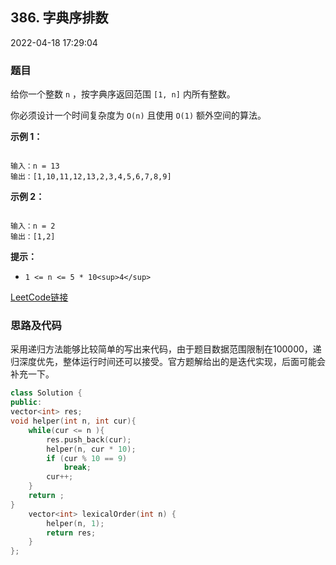 ## 386. 字典序排数

2022-04-18 17:29:04

### 题目

给你一个整数 ``n`` ，按字典序返回范围 ``[1, n]`` 内所有整数。

你必须设计一个时间复杂度为 ``O(n)`` 且使用 ``O(1)`` 额外空间的算法。



**示例 1：**

```

输入：n = 13
输出：[1,10,11,12,13,2,3,4,5,6,7,8,9]
```

**示例 2：**

```

输入：n = 2
输出：[1,2]
```



**提示：**


- ``1 <= n <= 5 * 10<sup>4</sup>``



[LeetCode链接](https://leetcode-cn.com/problems/lexicographical-numbers/)

### 思路及代码

采用递归方法能够比较简单的写出来代码，由于题目数据范围限制在100000，递归深度优先，整体运行时间还可以接受。官方题解给出的是迭代实现，后面可能会补充一下。

```cpp
class Solution {
public:
vector<int> res;
void helper(int n, int cur){
    while(cur <= n ){
        res.push_back(cur);
        helper(n, cur * 10);
        if (cur % 10 == 9)
            break;
        cur++;   
    }
    return ;
}
    vector<int> lexicalOrder(int n) {
        helper(n, 1);
        return res;
    }
};
```